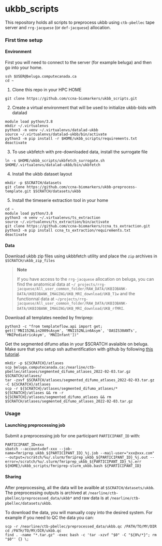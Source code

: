 # ukbb_scripts
This repository holds all scripts to preprocess ukbb using `ctb-pbellec` tape server and `rrg-jacquese` (or `def-jacquese`) allocation.

### First time setup

#### Environment

First you will need to connect to the server (for example beluga) and then go into your home.
```
ssh $USER@beluga.computecanada.ca
cd ~
```

1. Clone this repo in your HPC HOME
```
git clone https://github.com/ccna-biomarkers/ukbb_scripts.git
```

2. Create a virtual environment that will be used to initialize ukbb-bids with datalad
```
module load python/3.8
mkdir ~/.virtualenvs
python3 -m venv ~/.virtualenvs/datalad-ukbb
source ~/.virtualenvs/datalad-ukbb/bin/activate
python3 -m pip install -r $HOME/ukbb_scripts/requirements.txt
deactivate
```

3. To use ukbfetch with pre-downloaded data, install the surrogate file
```
ln -s $HOME/ukbb_scripts/ukbfetch_surrogate.sh $HOME/.virtualenvs/datalad-ukbb/bin/ukbfetch
```

4. Install the ukbb dataset layout
```
mkdir -p $SCRATCH/datasets
git clone https://github.com/ccna-biomarkers/ukbb-preprocess-template.git $SCRATCH/datasets/ukbb
```

5. Install the timeserie extraction tool in your home
```
cd ~
module load python/3.8
python3 -m venv ~/.virtualenvs/ts_extraction
source ~/.virtualenvs/ts_extraction/bin/activate
git clone https://github.com/ccna-biomarkers/ccna_ts_extraction.git
python3 -m pip install ccna_ts_extraction/requirements.txt
deactivate
```

####  Data

Download ukbb zip files using ukbbfetch utility and place the `zip` archives in `$SCRATCH/ukbb_zip_files`

>**Note**
>
>If you have access to the `rrg-jacquese` allocation on beluga, you can find the anatomical data at `~/ projects/rrg-jacquese/All_user_common_folder/RAW_DATA/UKBIOBANK-DATA/UKBIOBANK_IMAGING/UKB_MRI_download/UKB_T1w` and the functionnal data at `~/projects/rrg-jacquese/All_user_common_folder/RAW_DATA/UKBIOBANK-DATA/UKBIOBANK_IMAGING/UKB_MRI_download/UKB_rfMRI`.

Download all templates needed by fmriprep:
```
python3 -c "from templateflow.api import get; get(['MNI152NLin2009cAsym', 'MNI152NLin6Asym', 'OASIS30ANTs', 'MNIPediatricAsym', 'MNIInfant'])"
```

Get the segmented difumo atlas in your $SCRATCH avalaible on beluga.
Make sure that you setup ssh authentification with github by following [this tutorial](https://simexp-documentation.readthedocs.io/en/latest/tutorials/ssh.html).
```
mkdir -p ${SCRATCH}/atlases
scp beluga.computecanada.ca:/nearline/ctb-pbellec/atlases/segmented_difumo_atlases_2022-02-03.tar.gz $SCRATCH/atlases/
tar -zxvf $SCRATCH/atlases/segmented_difumo_atlases_2022-02-03.tar.gz -C ${SCRATCH}/atlases
scp -r ${SCRATCH}/atlases/segmented_difumo_atlases/* ${SCRATCH}/atlases && rm -r ${SCRATCH}/atlases/segmented_difumo_atlases && rm $SCRATCH/atlases/segmented_difumo_atlases_2022-02-03.tar.gz
```

### Usage

#### Launching preprocessing job

Submit a preprocessing job for one participant `PARTICIPANT_ID` with:

```
PARTICIPANT_ID=xxx
sbatch --account=def-xxx --job-name=fmriprep_ukbb_${PARTICIPANT_ID}_%j.job --mail-user="xxx@xxx.com" --output=/scratch/%u/.slurm/fmriprep_ukbb_${PARTICIPANT_ID}_%j.out --error=/scratch/%u/.slurm/fmriprep_ukbb_${PARTICIPANT_ID}_%j.err ${HOME}/ukbb_scripts/fmriprep-slurm_ukbb.bash ${PARTICIPANT_ID}
```

#### Sharing

After preprocessing, all the data will be availble at `$SCRATCH/datasets/ukbb`.
The preprocessing outputs is archived at `/nearline/ctb-pbellec/preprocessed_data/ukbb*` and raw data is at `/nearline/ctb-pbellec/datasets/ukbb`.

To download the data, you will manually copy into the desired system. For example if you need to QC the data you can:
```
scp -r /nearline/ctb-pbellec/preprocessed_data/ukbb.qc /PATH/TO/MY/DIR
cd /PATH/TO/MY/DIR/ukbb.qc
find . -name "*.tar.gz" -exec bash -c 'tar -xzvf "$0" -C "${0%/*}"; rm "$0"' {} \;
```
